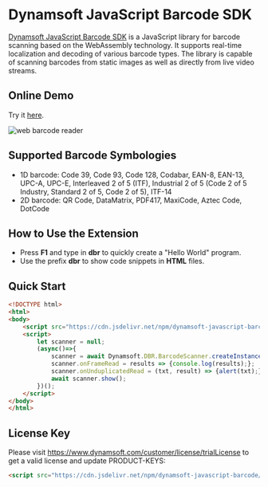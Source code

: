 # Dynamsoft JavaScript Barcode SDK
[Dynamsoft JavaScript Barcode SDK](https://www.dynamsoft.com/barcode-reader/sdk-javascript/) is a JavaScript library for barcode scanning based on the WebAssembly technology. It supports real-time localization and decoding of various barcode types. The library is capable of scanning barcodes from static images as well as directly from live video streams. 

## Online Demo
Try it [here](https://demo.dynamsoft.com/barcode-reader-js/).

![web barcode reader](https://raw.githubusercontent.com/dynamsoft-dbr/javascript-barcode/dac614f8033661901d85381dfaff8d612115862a/img/dbr-wasm-demo-scaning.jpg)

## Supported Barcode Symbologies
* 1D barcode: Code 39, Code 93, Code 128, Codabar, EAN-8, EAN-13, UPC-A, UPC-E, Interleaved 2 of 5 (ITF), Industrial 2 of 5 (Code 2 of 5 Industry, Standard 2 of 5, Code 2 of 5), ITF-14
* 2D barcode: QR Code, DataMatrix, PDF417, MaxiCode, Aztec Code, DotCode


## How to Use the Extension
- Press **F1** and type in **dbr** to quickly create a "Hello World" program.
- Use the prefix **dbr** to show code snippets in **HTML** files.

## Quick Start

```HTML
<!DOCTYPE html>
<html>
<body>
	<script src="https://cdn.jsdelivr.net/npm/dynamsoft-javascript-barcode/dist/dbr.js" data-productKeys="PRODUCT-KEYS"></script>
	<script>
		let scanner = null;
		(async()=>{
			scanner = await Dynamsoft.DBR.BarcodeScanner.createInstance();
			scanner.onFrameRead = results => {console.log(results);};
			scanner.onUnduplicatedRead = (txt, result) => {alert(txt);};
			await scanner.show();
		})();
	</script>
</body>
</html>
```

## License Key
Please visit https://www.dynamsoft.com/customer/license/trialLicense to get a valid license and update PRODUCT-KEYS:

```html
<script src="https://cdn.jsdelivr.net/npm/dynamsoft-javascript-barcode/dist/dbr.js" data-productKeys="PRODUCT-KEYS"></script>
```